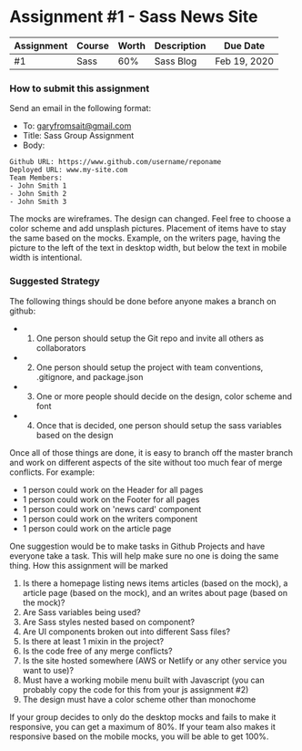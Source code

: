 # Assignment #1 - Sass News Site

| Assignment | Course | Worth | Description | Due Date         |
| ---------- | ------ | ----- | ----------- | ---------------- |
| #1         | Sass   | 60%   | Sass Blog   | Feb 19, 2020 |

### How to submit this assignment

Send an email in the following format:

- To: garyfromsait@gmail.com
- Title: Sass Group Assignment
- Body:

```
Github URL: https://www.github.com/username/reponame
Deployed URL: www.my-site.com
Team Members:
- John Smith 1
- John Smith 2
- John Smith 3
```

The mocks are wireframes. The design can changed. Feel free to choose a color scheme and add unsplash pictures. Placement of items have to stay the same based on the mocks. Example, on the writers page, having the picture to the left of the text in desktop width, but below the text in mobile width is intentional. 

### Suggested Strategy

The following things should be done before anyone makes a branch on github:

-   1. One person should setup the Git repo and invite all others as collaborators
-   2. One person should setup the project with team conventions, .gitignore, and package.json
-   3. One or more people should decide on the design, color scheme and font
-   4. Once that is decided, one person should setup the sass variables based on the design

Once all of those things are done, it is easy to branch off the master branch
and work on different aspects of the site without too much fear of merge conflicts. For example:

-   1 person could work on the Header for all pages
-   1 person could work on the Footer for all pages
-   1 person could work on 'news card' component
-   1 person could work on the writers component
-   1 person could work on the article page

One suggestion would be to make tasks in Github Projects and have everyone take a task. This will help make sure no one is doing the same thing.
How this assignment will be marked

1. Is there a homepage listing news items articles (based on the mock), a article page (based on the mock), and an writes about page (based on the mock)?
2. Are Sass variables being used?
3. Are Sass styles nested based on component?
4. Are UI components broken out into different Sass files?
5. Is there at least 1 mixin in the project?
6. Is the code free of any merge conflicts?
7. Is the site hosted somewhere (AWS or Netlify or any other service you want to use)?
8. Must have a working mobile menu built with Javascript (you can probably copy the code for this from your js assignment #2)
9. The design must have a color scheme other than monochome

If your group decides to only do the desktop mocks and fails to make it responsive, you can get a maximum of 80%. If your team also makes it responsive based on the mobile mocks, you will be able to get 100%.
